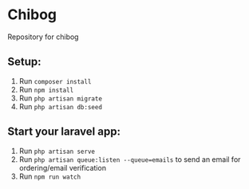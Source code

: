 # Chibog
Repository for chibog


## Setup:

1. Run `composer install`
2. Run `npm install`
3. Run `php artisan migrate`
4. Run `php artisan db:seed`

## Start your laravel app:

1. Run `php artisan serve`
2. Run `php artisan queue:listen --queue=emails` to send an email for ordering/email verification
3. Run `npm run watch`
